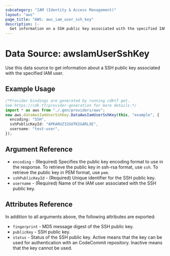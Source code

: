 ```yaml
---
subcategory: "IAM (Identity & Access Management)"
layout: "aws"
page_title: "AWS: aws_iam_user_ssh_key"
description: |-
  Get information on a SSH public key associated with the specified IAM user.
---
```


# Data Source: awsIamUserSshKey

Use this data source to get information about a SSH public key associated with the specified IAM user.

## Example Usage

```typescript
/*Provider bindings are generated by running cdktf get.
See https://cdk.tf/provider-generation for more details.*/
import * as aws from "./.gen/providers/aws";
new aws.dataAwsIamUserSshKey.DataAwsIamUserSshKey(this, "example", {
  encoding: "SSH",
  sshPublicKeyId: "APKARUZ32GUTKIGARLXE",
  username: "test-user",
});

```

## Argument Reference

* `encoding` - (Required) Specifies the public key encoding format to use in the response. To retrieve the public key in ssh-rsa format, use `ssh`. To retrieve the public key in PEM format, use `pem`.
* `sshPublicKeyId` - (Required) Unique identifier for the SSH public key.
* `username` - (Required) Name of the IAM user associated with the SSH public key.

## Attributes Reference

In addition to all arguments above, the following attributes are exported:

* `fingerprint` - MD5 message digest of the SSH public key.
* `publicKey` - SSH public key.
* `status` - Status of the SSH public key. Active means that the key can be used for authentication with an CodeCommit repository. Inactive means that the key cannot be used.
